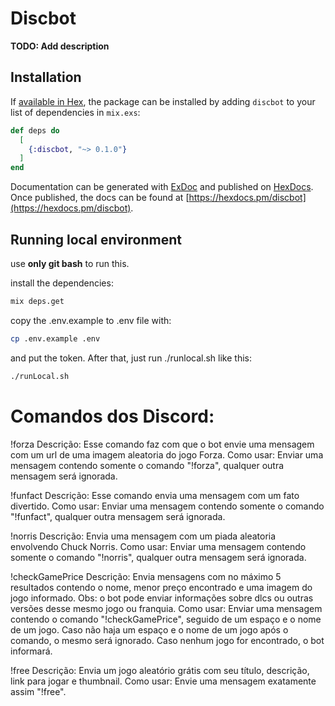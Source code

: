 # Discbot

**TODO: Add description**

## Installation

If [available in Hex](https://hex.pm/docs/publish), the package can be installed
by adding `discbot` to your list of dependencies in `mix.exs`:

```elixir
def deps do
  [
    {:discbot, "~> 0.1.0"}
  ]
end
```

Documentation can be generated with [ExDoc](https://github.com/elixir-lang/ex_doc)
and published on [HexDocs](https://hexdocs.pm). Once published, the docs can
be found at [https://hexdocs.pm/discbot](https://hexdocs.pm/discbot).

## Running local environment

use **only git bash** to run this.

install the dependencies:

```bash
mix deps.get
```

copy the .env.example to .env file with:

```bash
cp .env.example .env
```

and put the token. After that, just run ./runlocal.sh like this:

```bash
./runLocal.sh
```

# Comandos dos Discord:

!forza
Descrição: Esse comando faz com que o bot envie uma mensagem com um url de uma imagem aleatoria do jogo Forza.
Como usar: Enviar uma mensagem contendo somente o comando "!forza", qualquer outra mensagem será ignorada.

!funfact
Descrição: Esse comando envia uma mensagem com um fato divertido.
Como usar: Enviar uma mensagem contendo somente o comando "!funfact", qualquer outra mensagem será ignorada.

!norris
Descrição: Envia uma mensagem com um piada aleatoria envolvendo Chuck Norris.
Como usar: Enviar uma mensagem contendo somente o comando "!norris", qualquer outra mensagem será ignorada.

!checkGamePrice
Descrição: Envia mensagens com no máximo 5 resultados contendo o nome, menor preço encontrado e uma imagem do jogo informado. Obs: o bot pode enviar informações sobre dlcs ou outras versões desse mesmo jogo ou franquia.
Como usar: Enviar uma mensagem contendo o comando "!checkGamePrice", seguido de um espaço e o nome de um jogo. Caso não haja um espaço e o nome de um jogo após o comando, o mesmo será ignorado. Caso nenhum jogo for encontrado, o bot informará.

!free
Descrição: Envia um jogo aleatório grátis com seu título, descrição, link para jogar e thumbnail.
Como usar: Envie uma mensagem exatamente assim "!free".